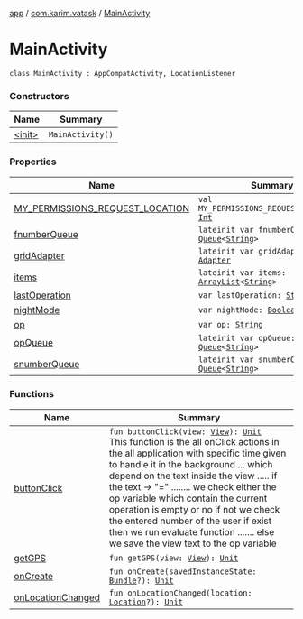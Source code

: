 [app](../../index.md) / [com.karim.vatask](../index.md) / [MainActivity](./index.md)

# MainActivity

`class MainActivity : AppCompatActivity, LocationListener`

### Constructors

| Name | Summary |
|---|---|
| [&lt;init&gt;](-init-.md) | `MainActivity()` |

### Properties

| Name | Summary |
|---|---|
| [MY_PERMISSIONS_REQUEST_LOCATION](-m-y_-p-e-r-m-i-s-s-i-o-n-s_-r-e-q-u-e-s-t_-l-o-c-a-t-i-o-n.md) | `val MY_PERMISSIONS_REQUEST_LOCATION: `[`Int`](https://kotlinlang.org/api/latest/jvm/stdlib/kotlin/-int/index.html) |
| [fnumberQueue](fnumber-queue.md) | `lateinit var fnumberQueue: `[`Queue`](https://developer.android.com/reference/java/util/Queue.html)`<`[`String`](https://kotlinlang.org/api/latest/jvm/stdlib/kotlin/-string/index.html)`>` |
| [gridAdapter](grid-adapter.md) | `lateinit var gridAdapter: `[`Adapter`](../../com.karim.vatask.-adpter/-adapter/index.md) |
| [items](items.md) | `lateinit var items: `[`ArrayList`](https://kotlinlang.org/api/latest/jvm/stdlib/kotlin.collections/-array-list/index.html)`<`[`String`](https://kotlinlang.org/api/latest/jvm/stdlib/kotlin/-string/index.html)`>` |
| [lastOperation](last-operation.md) | `var lastOperation: `[`String`](https://kotlinlang.org/api/latest/jvm/stdlib/kotlin/-string/index.html) |
| [nightMode](night-mode.md) | `var nightMode: `[`Boolean`](https://kotlinlang.org/api/latest/jvm/stdlib/kotlin/-boolean/index.html) |
| [op](op.md) | `var op: `[`String`](https://kotlinlang.org/api/latest/jvm/stdlib/kotlin/-string/index.html) |
| [opQueue](op-queue.md) | `lateinit var opQueue: `[`Queue`](https://developer.android.com/reference/java/util/Queue.html)`<`[`String`](https://kotlinlang.org/api/latest/jvm/stdlib/kotlin/-string/index.html)`>` |
| [snumberQueue](snumber-queue.md) | `lateinit var snumberQueue: `[`Queue`](https://developer.android.com/reference/java/util/Queue.html)`<`[`String`](https://kotlinlang.org/api/latest/jvm/stdlib/kotlin/-string/index.html)`>` |

### Functions

| Name | Summary |
|---|---|
| [buttonClick](button-click.md) | `fun buttonClick(view: `[`View`](https://developer.android.com/reference/android/view/View.html)`): `[`Unit`](https://kotlinlang.org/api/latest/jvm/stdlib/kotlin/-unit/index.html)<br>This function is the all onClick actions in the all application with specific time given to handle it in the background ... which depend on the text inside the view ..... if the text -&gt; "=" ........ we check either the op variable which contain the current operation is empty or     no if not we check the entered number of the user if exist then we run evaluate  function ....... else we save the view text to the op variable |
| [getGPS](get-g-p-s.md) | `fun getGPS(view: `[`View`](https://developer.android.com/reference/android/view/View.html)`): `[`Unit`](https://kotlinlang.org/api/latest/jvm/stdlib/kotlin/-unit/index.html) |
| [onCreate](on-create.md) | `fun onCreate(savedInstanceState: `[`Bundle`](https://developer.android.com/reference/android/os/Bundle.html)`?): `[`Unit`](https://kotlinlang.org/api/latest/jvm/stdlib/kotlin/-unit/index.html) |
| [onLocationChanged](on-location-changed.md) | `fun onLocationChanged(location: `[`Location`](https://developer.android.com/reference/android/location/Location.html)`?): `[`Unit`](https://kotlinlang.org/api/latest/jvm/stdlib/kotlin/-unit/index.html) |
